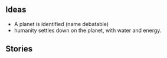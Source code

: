 ## Ideas

- A planet is identified (name debatable) 
- humanity settles down on the planet, with water and energy.

## Stories

